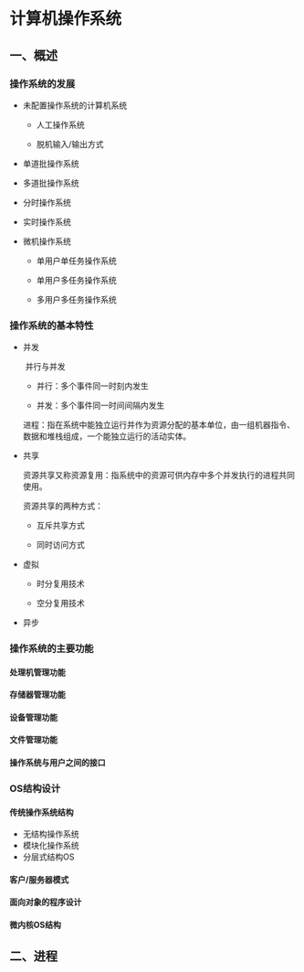 # 计算机操作系统

## 一、概述

### 操作系统的发展

+ 未配置操作系统的计算机系统

    + 人工操作系统

    + 脱机输入/输出方式

+ 单道批操作系统

+ 多道批操作系统

+ 分时操作系统

+ 实时操作系统

+ 微机操作系统

    + 单用户单任务操作系统

    + 单用户多任务操作系统

    + 多用户多任务操作系统

### 操作系统的基本特性

+ 并发

    ​	并行与并发

    + 并行：多个事件同一时刻内发生

    + 并发：多个事件同一时间间隔内发生

    ​    进程：指在系统中能独立运行并作为资源分配的基本单位，由一组机器指令、数据和堆栈组成，一个能独立运行的活动实体。

+ 共享

    资源共享又称资源复用：指系统中的资源可供内存中多个并发执行的进程共同使用。

    资源共享的两种方式：

    + 互斥共享方式

    + 同时访问方式

+ 虚拟

    + 时分复用技术

    + 空分复用技术

+ 异步

### 操作系统的主要功能

#### 处理机管理功能



#### 存储器管理功能



#### 设备管理功能



#### 文件管理功能



#### 操作系统与用户之间的接口



### OS结构设计

#### 传统操作系统结构

+ 无结构操作系统
+ 模块化操作系统
+ 分层式结构OS

#### 客户/服务器模式



#### 面向对象的程序设计



#### 微内核OS结构



## 二、进程



